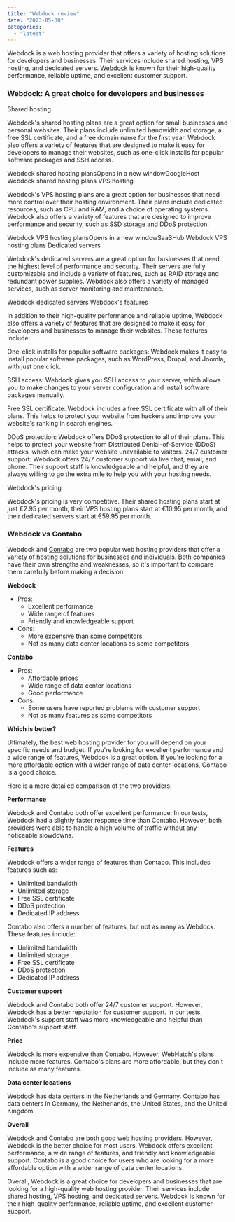 ```yaml
---
title: "Webdock review"
date: "2023-05-30"
categories: 
  - "latest"
---
```


Webdock is a web hosting provider that offers a variety of hosting solutions for developers and businesses. Their services include shared hosting, VPS hosting, and dedicated servers. [Webdock](https://webdock.io/en) is known for their high-quality performance, reliable uptime, and excellent customer support.

### Webdock: A great choice for developers and businesses

Shared hosting

Webdock's shared hosting plans are a great option for small businesses and personal websites. Their plans include unlimited bandwidth and storage, a free SSL certificate, and a free domain name for the first year. Webdock also offers a variety of features that are designed to make it easy for developers to manage their websites, such as one-click installs for popular software packages and SSH access.

Webdock shared hosting plansOpens in a new windowGoogieHost Webdock shared hosting plans VPS hosting

Webdock's VPS hosting plans are a great option for businesses that need more control over their hosting environment. Their plans include dedicated resources, such as CPU and RAM, and a choice of operating systems. Webdock also offers a variety of features that are designed to improve performance and security, such as SSD storage and DDoS protection.

Webdock VPS hosting plansOpens in a new windowSaaSHub Webdock VPS hosting plans Dedicated servers

Webdock's dedicated servers are a great option for businesses that need the highest level of performance and security. Their servers are fully customizable and include a variety of features, such as RAID storage and redundant power supplies. Webdock also offers a variety of managed services, such as server monitoring and maintenance.

Webdock dedicated servers Webdock's features

In addition to their high-quality performance and reliable uptime, Webdock also offers a variety of features that are designed to make it easy for developers and businesses to manage their websites. These features include:

One-click installs for popular software packages: Webdock makes it easy to install popular software packages, such as WordPress, Drupal, and Joomla, with just one click.

SSH access: Webdock gives you SSH access to your server, which allows you to make changes to your server configuration and install software packages manually.

Free SSL certificate: Webdock includes a free SSL certificate with all of their plans. This helps to protect your website from hackers and improve your website's ranking in search engines.

DDoS protection: Webdock offers DDoS protection to all of their plans. This helps to protect your website from Distributed Denial-of-Service (DDoS) attacks, which can make your website unavailable to visitors. 24/7 customer support: Webdock offers 24/7 customer support via live chat, email, and phone. Their support staff is knowledgeable and helpful, and they are always willing to go the extra mile to help you with your hosting needs.

Webdock's pricing

Webdock's pricing is very competitive. Their shared hosting plans start at just €2.95 per month, their VPS hosting plans start at €10.95 per month, and their dedicated servers start at €59.95 per month.

### Webdock vs Contabo

Webdock and [Contabo](https://kokitree.com/posts/contabo-review/) are two popular web hosting providers that offer a variety of hosting solutions for businesses and individuals. Both companies have their own strengths and weaknesses, so it's important to compare them carefully before making a decision.

**Webdock**

- Pros:
    - Excellent performance
    - Wide range of features
    - Friendly and knowledgeable support
- Cons:
    - More expensive than some competitors
    - Not as many data center locations as some competitors

**Contabo**

- Pros:
    - Affordable prices
    - Wide range of data center locations
    - Good performance
- Cons:
    - Some users have reported problems with customer support
    - Not as many features as some competitors

**Which is better?**

Ultimately, the best web hosting provider for you will depend on your specific needs and budget. If you're looking for excellent performance and a wide range of features, Webdock is a great option. If you're looking for a more affordable option with a wider range of data center locations, Contabo is a good choice.

Here is a more detailed comparison of the two providers:

**Performance**

Webdock and Contabo both offer excellent performance. In our tests, Webdock had a slightly faster response time than Contabo. However, both providers were able to handle a high volume of traffic without any noticeable slowdowns.

**Features**

Webdock offers a wider range of features than Contabo. This includes features such as:

- Unlimited bandwidth
- Unlimited storage
- Free SSL certificate
- DDoS protection
- Dedicated IP address

Contabo also offers a number of features, but not as many as Webdock. These features include:

- Unlimited bandwidth
- Unlimited storage
- Free SSL certificate
- DDoS protection
- Dedicated IP address

**Customer support**

Webdock and Contabo both offer 24/7 customer support. However, Webdock has a better reputation for customer support. In our tests, Webdock's support staff was more knowledgeable and helpful than Contabo's support staff.

**Price**

Webdock is more expensive than Contabo. However, WebHatch's plans include more features. Contabo's plans are more affordable, but they don't include as many features.

**Data center locations**

Webdock has data centers in the Netherlands and Germany. Contabo has data centers in Germany, the Netherlands, the United States, and the United Kingdom.

**Overall**

Webdock and Contabo are both good web hosting providers. However, Webdock is the better choice for most users. Webdock offers excellent performance, a wide range of features, and friendly and knowledgeable support. Contabo is a good choice for users who are looking for a more affordable option with a wider range of data center locations.

Overall, Webdock is a great choice for developers and businesses that are looking for a high-quality web hosting provider. Their services include shared hosting, VPS hosting, and dedicated servers. Webdock is known for their high-quality performance, reliable uptime, and excellent customer support.
